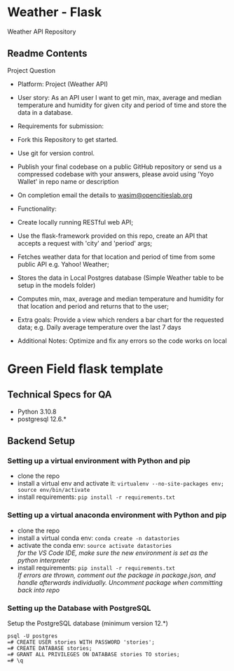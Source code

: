 # Weather - Flask
Weather API Repository

## Readme Contents
Project Question
- Platform:
Project (Weather API)
- User story:
As an API user I want to get min, max, average and median temperature and humidity for given city and period of time and store the data in a database.
- Requirements for submission:
- Fork this Repository to get started.
- Use git for version control. 
- Publish your final codebase on a public GitHub repository or send us a compressed codebase with your answers, please avoid using 'Yoyo Wallet' in repo name or description
- On completion email the details to wasim@opencitieslab.org

- Functionality:
- Create locally running RESTful web API;
- Use the flask-framework provided on this repo, create an API that accepts a request with 'city' and 'period' args;
- Fetches weather data for that location and period of time from some public API e.g. Yahoo! Weather;
- Stores the data in Local Postgres database (Simple Weather table to be setup in the models folder)
- Computes min, max, average and median temperature and humidity for that location and period and returns that to the user;
- Extra goals:
Provide a view which renders a bar chart for the requested data; e.g. Daily average temperature over the last 7 days
- Additional Notes:
Optimize and fix any errors so the code works on local

# Green Field flask template

## Technical Specs for QA
* Python 3.10.8
* postgresql 12.6.*

## Backend Setup
### Setting up a virtual environment with Python and pip
* clone the repo
* install a virtual env and activate it: `virtualenv --no-site-packages env; source env/bin/activate`
* install requirements: `pip install -r requirements.txt`

### Setting up a virtual anaconda environment with Python and pip
* clone the repo
* install a virtual conda env: `conda create -n datastories`
* activate the conda env: `source activate datastories`  
_for the VS Code IDE, make sure the new environment is set as the python interpreter_
* install requirements: `pip install -r requirements.txt`  
  _If errors are thrown, comment out the package in package.json, and handle afterwards individually. Uncomment package when committing back into repo_

### Setting up the Database with PostgreSQL
Setup the PostgreSQL database (minimum version 12.*)
```
psql -U postgres
=# CREATE USER stories WITH PASSWORD 'stories';
=# CREATE DATABASE stories;
=# GRANT ALL PRIVILEGES ON DATABASE stories TO stories;
=# \q
```
  
